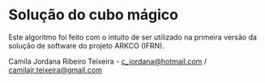 # Solução do cubo mágico

Este algoritmo foi feito com o intuito de ser utilizado na primeira versão da solução de software do projeto ARKCO (IFRN).

Camila Jordana Ribeiro Teixeira - c_jordana@hotmail.com / camilajr.teixeira@gmail.com
